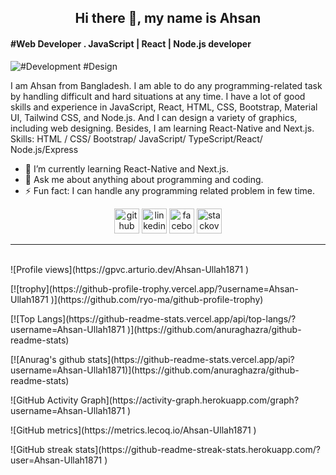 
### <h2  align="center"> Hi there 👋, my name is Ahsan </h2>
#### #Web Developer . JavaScript | React | Node.js developer
![#Development #Design](https://www.journeyfortech.com/user_upload/2.jpg)

I am Ahsan from Bangladesh.   I am able to do any programming-related task by handling difficult and hard situations at any time. I have a lot of good skills and experience in JavaScript, React, HTML, CSS, Bootstrap, Material UI, Tailwind CSS, and Node.js.
And I can design a variety of graphics, including web designing.
Besides, I am learning React-Native and Next.js.
Skills: HTML / CSS/ Bootstrap/ JavaScript/ TypeScript/React/ Node.js/Express

 - 🌱 I’m currently learning React-Native and Next.js.
- 💬 Ask me about anything about programming and coding. 
- ⚡ Fun fact: I can handle  any  programming related problem in few time.  

<div align="center">
  
[<img src='https://cdn.jsdelivr.net/npm/simple-icons@3.0.1/icons/github.svg' alt='github' height='40'>](https://github.com/Ahsan-Ullah1871 )  [<img src='https://cdn.jsdelivr.net/npm/simple-icons@3.0.1/icons/linkedin.svg' alt='linkedin' height='40'>](https://www.linkedin.com/in/ahsan-ullah-126591203//)  [<img src='https://cdn.jsdelivr.net/npm/simple-icons@3.0.1/icons/facebook.svg' alt='facebook' height='40'>](https://www.facebook.com/Ahsan1871/)  [<img src='https://cdn.jsdelivr.net/npm/simple-icons@3.0.1/icons/stackoverflow.svg' alt='stackoverflow' height='40'>](https://stackoverflow.com/users/users/14908654/ahsan-ullah)  

  </div>
  
  <hr/>
  
  <br/>
  ![Profile views](https://gpvc.arturio.dev/Ahsan-Ullah1871 )  

<p align="cente">
 [![trophy](https://github-profile-trophy.vercel.app/?username=Ahsan-Ullah1871 )](https://github.com/ryo-ma/github-profile-trophy)
</p>
<p align="cente">
 [![Top Langs](https://github-readme-stats.vercel.app/api/top-langs/?username=Ahsan-Ullah1871 )](https://github.com/anuraghazra/github-readme-stats)
</p>
<p align="cente">
 [![Anurag's github stats](https://github-readme-stats.vercel.app/api?username=Ahsan-Ullah1871)](https://github.com/anuraghazra/github-readme-stats)
</p>
<p align="cente">
 ![GitHub Activity Graph](https://activity-graph.herokuapp.com/graph?username=Ahsan-Ullah1871 )  
</p>
<p align="cente">
 ![GitHub metrics](https://metrics.lecoq.io/Ahsan-Ullah1871 )  
</p>
<p align="cente"> 
 ![GitHub streak stats](https://github-readme-streak-stats.herokuapp.com/?user=Ahsan-Ullah1871 ) 
</p>








